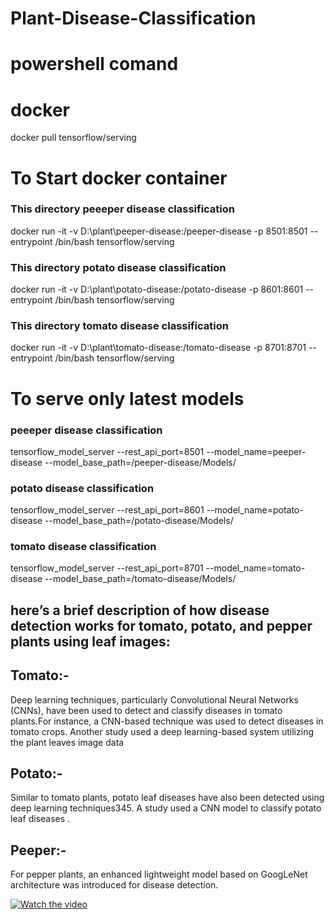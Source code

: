 # Plant-Disease-Classification

# powershell comand
# docker
docker pull tensorflow/serving

# To Start docker container

### This directory peeeper disease classification

docker run -it -v D:\plant\peeper-disease:/peeper-disease -p 8501:8501 --entrypoint /bin/bash tensorflow/serving

### This directory potato disease classification
docker run -it -v D:\plant\potato-disease:/potato-disease -p 8601:8601 --entrypoint /bin/bash tensorflow/serving

### This directory tomato disease classification
docker run -it -v D:\plant\tomato-disease:/tomato-disease -p 8701:8701 --entrypoint /bin/bash tensorflow/serving

# To serve only latest models

### peeeper disease classification
tensorflow_model_server --rest_api_port=8501 --model_name=peeper-disease --model_base_path=/peeper-disease/Models/

### potato disease classification
tensorflow_model_server --rest_api_port=8601 --model_name=potato-disease --model_base_path=/potato-disease/Models/

### tomato disease classification
tensorflow_model_server --rest_api_port=8701 --model_name=tomato-disease --model_base_path=/tomato-disease/Models/


 ## here’s a brief description of how disease detection works for tomato, potato, and pepper plants using leaf images:

## Tomato:-
 Deep learning techniques, particularly Convolutional Neural Networks (CNNs), have been used to detect and classify diseases in tomato plants.For instance, a CNN-based technique was used to detect diseases in tomato crops. Another study used a deep learning-based system utilizing the plant leaves image data

 ## Potato:-

 Similar to tomato plants, potato leaf diseases have also been detected using deep learning techniques345. A study used a CNN model to classify potato leaf diseases .

## Peeper:-

For pepper plants, an enhanced lightweight model based on GoogLeNet architecture was introduced for disease detection.

[![Watch the video](https://vimeo.com/user212509052)](https://vimeo.com/user212509052)
